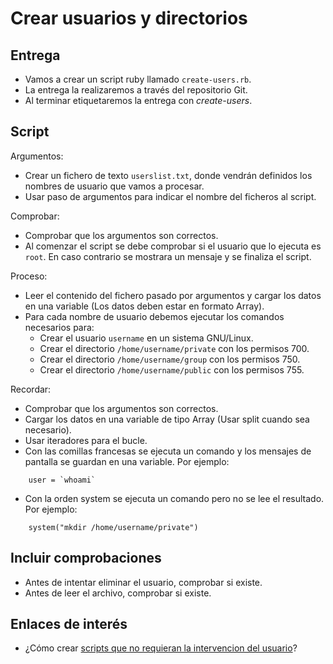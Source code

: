 
# Crear usuarios y directorios

## Entrega

* Vamos a crear un script ruby llamado `create-users.rb`.
* La entrega la realizaremos a través del repositorio Git.
* Al terminar etiquetaremos la entrega con *create-users*.

## Script

Argumentos:
* Crear un fichero de texto `userslist.txt`, donde vendrán definidos
los nombres de usuario que vamos a procesar.
* Usar paso de argumentos para indicar el nombre del ficheros al script.

Comprobar:
* Comprobar que los argumentos son correctos.
* Al comenzar el script se debe comprobar si el usuario que lo ejecuta es
`root`. En caso contrario se mostrara un mensaje y se finaliza el script.

Proceso:
* Leer el contenido del fichero pasado por argumentos y cargar los datos
en una variable (Los datos deben estar en formato Array).
* Para cada nombre de usuario debemos ejecutar los comandos necesarios
para:
    * Crear el usuario `username` en un sistema GNU/Linux.
    * Crear el directorio `/home/username/private` con los permisos 700.
    * Crear el directorio `/home/username/group` con los permisos 750.
    * Crear el directorio `/home/username/public` con los permisos 755.

Recordar:
* Comprobar que los argumentos son correctos.
* Cargar los datos en una variable de tipo Array (Usar split cuando sea necesario).
* Usar iteradores para el bucle.
* Con las comillas francesas se ejecuta un comando y los mensajes de pantalla
se guardan en una variable. Por ejemplo:
```
    user = `whoami`
```
* Con la orden system se ejecuta un comando pero no se lee el resultado.
Por ejemplo:
```
    system("mkdir /home/username/private")
```

## Incluir comprobaciones

* Antes de intentar eliminar el usuario, comprobar si existe.
* Antes de leer el archivo, comprobar si existe.

## Enlaces de interés

* ¿Cómo crear [scripts que no requieran la intervencion del usuario](https://es.opensuse.org/Scripts_sin_intervencion_del_usuario)?
